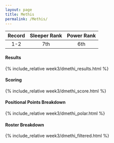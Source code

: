 ```yaml
---
layout: page
title: Methis
permalink: /Methis/
---
```


Record | Sleeper Rank | Power Rank               
:--: | :--: | :--:
1-2 | 7th | 6th

#### Results
{% include_relative week3/dmethi_results.html %}

#### Scoring
{% include_relative week3/dmethi_score.html %}

#### Positional Points Breakdown
{% include_relative week3/dmethi_polar.html %}

#### Roster Breakdown
{% include_relative week3/dmethi_filtered.html %}

